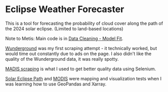 # Eclipse Weather Forecaster

This is a tool for forecasting the probability of cloud cover along the path of the 2024 solar eclipse. (Limited to land-based locations)

Note to Metis: Main code is in [Data Cleaning - Model Fit](https://github.com/saramoira/eclipse-weather-forecaster/blob/main/Data%20Cleaning%20-%20Model%20Fit.ipynb).

[Wunderground](https://github.com/saramoira/eclipse-weather-forecaster/blob/main/Wunderground.ipynb) was my first scraping attempt - it technically worked, but would time out constantly due to ads on the page. I also didn't like the quality of the Wunderground data, it was really spotty.

[MADIS scraping](https://github.com/saramoira/eclipse-weather-forecaster/blob/main/MADIS%20scraping.ipynb) is what I used to get better quality data using Selenium. 

[Solar Eclipse Path](https://github.com/saramoira/eclipse-weather-forecaster/blob/main/Solar%20Eclipse%20Path.ipynb) and [MODIS]() were mapping and visualization tests when I was learning how to use GeoPandas and Xarray. 
